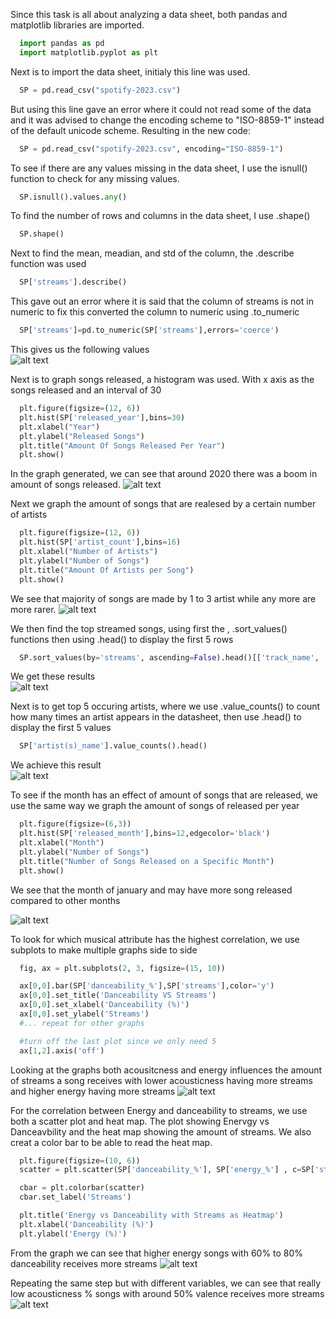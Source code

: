 Since this task is all about analyzing a data sheet, both pandas and matplotlib libraries are imported.

``` python
  import pandas as pd
  import matplotlib.pyplot as plt
```
Next is to import the data sheet, initialy this line was used.

``` python
  SP = pd.read_csv("spotify-2023.csv")
```

But using this line gave an error where it could not read some of the data and it was advised to change the encoding scheme to "ISO-8859-1" instead of the default unicode scheme. Resulting in the new code:

``` python
  SP = pd.read_csv("spotify-2023.csv", encoding="ISO-8859-1")
```

To see if there are any values missing in the data sheet, I use the isnull() function to check for any missing values.

``` python
  SP.isnull().values.any()
```

To find the number of rows and columns in the data sheet, I use .shape()

``` python
  SP.shape()
```

Next to find the mean, meadian, and std of the column, the .describe function was used

``` python
  SP['streams'].describe()
```

This gave out an error where it is said that the column of streams is not in numeric to fix this converted the column to numeric using .to_numeric

``` python
  SP['streams']=pd.to_numeric(SP['streams'],errors='coerce')
```
This gives us the following values <br>
![alt text](https://github.com/FrankCJ0910/Python-EDA/blob/main/Images/STATS.png?raw=true)

Next is to graph songs released, a histogram was used. With x axis as the songs released and an interval of 30

``` python
  plt.figure(figsize=(12, 6))
  plt.hist(SP['released_year'],bins=30)
  plt.xlabel("Year")
  plt.ylabel("Released Songs")
  plt.title("Amount Of Songs Released Per Year")
  plt.show()
```
In the graph generated, we can see that around 2020 there was a boom in amount of songs released.
![alt text](https://github.com/FrankCJ0910/Python-EDA/blob/main/Images/YearXSongs.png?raw=true)

Next we graph the amount of songs that are realesed by a certain number of artists

``` python
  plt.figure(figsize=(12, 6))
  plt.hist(SP['artist_count'],bins=16)
  plt.xlabel("Number of Artists")
  plt.ylabel("Number of Songs")
  plt.title("Amount Of Artists per Song")
  plt.show()
```
We see that majority of songs are made by 1 to 3 artist while any more are more rarer.
![alt text](https://github.com/FrankCJ0910/Python-EDA/blob/main/Images/ArtistsXSongs.png?raw=true)

We then find the top streamed songs, using first the , .sort_values() functions then using .head() to display the first 5 rows

``` python
  SP.sort_values(by='streams', ascending=False).head()[['track_name', 'streams']]
```

We get these results <br>
![alt text](https://github.com/FrankCJ0910/Python-EDA/blob/main/Images/TopStreams.png?raw=true)

Next is to get top 5 occuring artists, where we use .value_counts() to count how many times an artist appears in the datasheet, then use .head() to display the first 5 values 

``` python
  SP['artist(s)_name'].value_counts().head()
```

We achieve this result <br>
![alt text](https://github.com/FrankCJ0910/Python-EDA/blob/main/Images/TopArtists.png?raw=true)

To see if the month has an effect of amount of songs that are released, we use the same way we graph the amount of songs of released per year

``` python
  plt.figure(figsize=(6,3))
  plt.hist(SP['released_month'],bins=12,edgecolor='black')
  plt.xlabel("Month")
  plt.ylabel("Number of Songs")
  plt.title("Number of Songs Released on a Specific Month")
  plt.show()
```
We see that the month of january and may have more song released compared to other months

![alt text](https://github.com/FrankCJ0910/Python-EDA/blob/main/Images/MonthXSongs.png?raw=true)

To look for which musical attribute has the highest correlation, we use subplots to make multiple graphs side to side

``` python
  fig, ax = plt.subplots(2, 3, figsize=(15, 10))

  ax[0,0].bar(SP['danceability_%'],SP['streams'],color='y')
  ax[0,0].set_title('Danceability VS Streams')
  ax[0,0].set_xlabel('Danceability (%)')
  ax[0,0].set_ylabel('Streams')
  #... repeat for other graphs

  #turn off the last plot since we only need 5
  ax[1,2].axis('off')
```
Looking at the graphs both acousitcness and energy influences the amount of streams a song receives with lower acousticness having more streams and higher energy having more streams 
![alt text](https://github.com/FrankCJ0910/Python-EDA/blob/main/Images/MusicStatsXStreams.png?raw=true)

For the correlation between Energy and danceability to streams, we use both a scatter plot and heat map. The plot showing Enervgy vs Danceavbility and the heat map showing the amount of streams. We also creat a color bar to be able to read the heat map.

``` python
  plt.figure(figsize=(10, 6))
  scatter = plt.scatter(SP['danceability_%'], SP['energy_%'] , c=SP['streams'], cmap='Blues',s=50)

  cbar = plt.colorbar(scatter)
  cbar.set_label('Streams')

  plt.title('Energy vs Danceability with Streams as Heatmap')
  plt.xlabel('Danceability (%)')
  plt.ylabel('Energy (%)')
```
From the graph we can see that higher energy songs with 60% to 80% danceability receives more streams
![alt text](https://github.com/FrankCJ0910/Python-EDA/blob/main/Images/EDS.png?raw=true)

Repeating the same step but with different variables, we can see that really low acousticness % songs with around 50% valence receives more streams
![alt text](https://github.com/FrankCJ0910/Python-EDA/blob/main/Images/VAS.png?raw=true)


